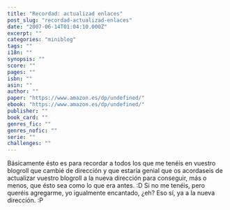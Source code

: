 ```yaml
---
title: "Recordad: actualizad enlaces"
post_slug: "recordad-actualizad-enlaces"
date: "2007-06-14T01:04:10.000Z"
excerpt: ""
categories: "miniblog"
tags: ""
i18n: ""
synopsis: ""
score: ""
pages: ""
isbn: ""
asin: ""
author: ""
paper: "https://www.amazon.es/dp/undefined/"
ebook: "https://www.amazon.es/dp/undefined/"
publisher: ""
book_card: ""
genres_fic: ""
genres_nofic: ""
serie: ""
challenges: ""
---
```


Básicamente ésto es para recordar a todos los que me tenéis en vuestro blogroll que cambié de dirección y que estaría genial que os acordaseis de actualizar vuestro blogroll a la nueva dirección para conseguir, más o menos, que ésto sea como lo que era antes. :D Si no me tenéis, pero queréis agregarme, yo igualmente encantado, ¿eh? Eso sí, ya a la nueva dirección. :P
